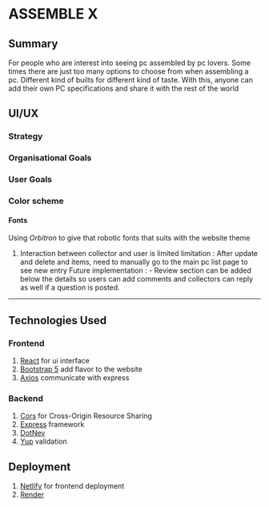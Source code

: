 # ASSEMBLE X

## Summary
For people who are interest into seeing pc assembled by pc lovers. Some times there are just too
many options to choose from when assembling a pc. Different kind of builts for different kind
of taste. With this, anyone can add their own PC specifications and share it with the rest
of the world

## UI/UX
### Strategy
### Organisational Goals



### User Goals

### Color scheme
#### Fonts
Using *Orbitron* to give that robotic fonts that suits with the website theme

1. Interaction between collector and user is limited
    limitation : 
         After update and delete and items, need to manually go to the main pc list page to see new entry
    Future implementation : 
        - Review section can be added below the details so users can add comments and collectors can reply as well if a question is posted. 


---

## Technologies Used

### Frontend

1) [React](https://reactjs.org/) for ui interface
2) [Bootstrap 5](https://getbootstrap.com/docs/5.0/getting-started/introduction/) add flavor to the website
3) [Axios](https://github.com/axios/axios) communicate with express

### Backend
1) [Cors](https://www.npmjs.com/package/cors) for  Cross-Origin Resource Sharing
2) [Express](https://expressjs.com/) framework
3) [DotNev](https://www.npmjs.com/package/dotenv)
4) [Yup](https://www.npmjs.com/package/yup) validation
    

## Deployment

1) [Netlify](https://www.netlify.com/) for frontend deployment
2) [Render](https://render.com/)
